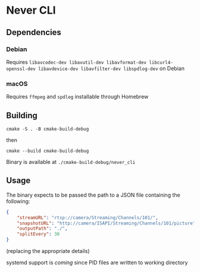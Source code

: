 # Never CLI

## Dependencies

### Debian
Requires `libavcodec-dev libavutil-dev libavformat-dev libcurl4-openssl-dev libavdevice-dev libavfilter-dev libspdlog-dev` on Debian

### macOS
Requires `ffmpeg` and `spdlog` installable through Homebrew

## Building

```shell
cmake -S . -B cmake-build-debug   
```
then 

```shell
cmake --build cmake-build-debug   
```

Binary is available at `./cmake-build-debug/never_cli`

## Usage

The binary expects to be passed the path to a JSON file containing the following:

```json
{
	"streamURL": "rtsp://camera/Streaming/Channels/101/",
	"snapshotURL": "http://camera/ISAPI/Streaming/Channels/101/picture",
	"outputPath": "./",
	"splitEvery": 30
}
```
(replacing the appropriate details)

systemd support is _coming_ since PID files are written to working directory